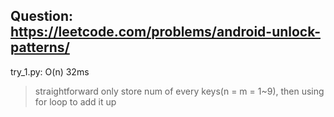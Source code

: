 Question: https://leetcode.com/problems/android-unlock-patterns/
---

try_1.py: O(n) 32ms

> straightforward
> only store num of every keys(n = m = 1~9), then using for loop to add it up
